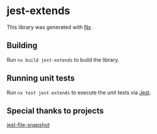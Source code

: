 # jest-extends

This library was generated with [Nx](https://nx.dev).

## Building

Run `nx build jest-extends` to build the library.

## Running unit tests

Run `nx test jest-extends` to execute the unit tests via [Jest](https://jestjs.io).

## Special thanks to projects
[jest-file-snapshot](https://github.com/satya164/jest-file-snapshot)